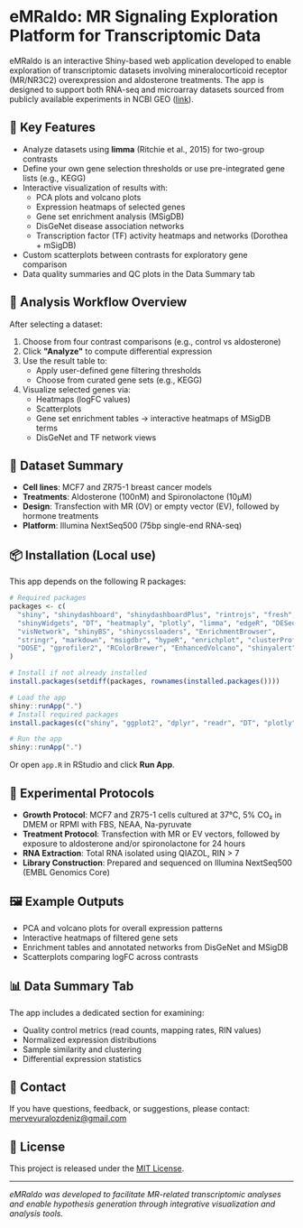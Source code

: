 # eMRaldo: MR Signaling Exploration Platform for Transcriptomic Data

eMRaldo is an interactive Shiny-based web application developed to enable exploration of transcriptomic datasets involving mineralocorticoid receptor (MR/NR3C2) overexpression and aldosterone treatments. The app is designed to support both RNA-seq and microarray datasets sourced from publicly available experiments in NCBI GEO ([link](https://www.ncbi.nlm.nih.gov/geo/)).

## 🔬 Key Features

- Analyze datasets using **limma** (Ritchie et al., 2015) for two-group contrasts
- Define your own gene selection thresholds or use pre-integrated gene lists (e.g., KEGG)
- Interactive visualization of results with:
  - PCA plots and volcano plots
  - Expression heatmaps of selected genes
  - Gene set enrichment analysis (MSigDB)
  - DisGeNet disease association networks
  - Transcription factor (TF) activity heatmaps and networks (Dorothea + mSigDB)
- Custom scatterplots between contrasts for exploratory gene comparison
- Data quality summaries and QC plots in the Data Summary tab

## 🧪 Analysis Workflow Overview

After selecting a dataset:
1. Choose from four contrast comparisons (e.g., control vs aldosterone)
2. Click **"Analyze"** to compute differential expression
3. Use the result table to:
   - Apply user-defined gene filtering thresholds
   - Choose from curated gene sets (e.g., KEGG)
4. Visualize selected genes via:
   - Heatmaps (logFC values)
   - Scatterplots
   - Gene set enrichment tables → interactive heatmaps of MSigDB terms
   - DisGeNet and TF network views


## 📂 Dataset Summary

- **Cell lines**: MCF7 and ZR75-1 breast cancer models
- **Treatments**: Aldosterone (100nM) and Spironolactone (10µM)
- **Design**: Transfection with MR (OV) or empty vector (EV), followed by hormone treatments
- **Platform**: Illumina NextSeq500 (75bp single-end RNA-seq)

## 📦 Installation (Local use)

This app depends on the following R packages:

```r
# Required packages
packages <- c(
  "shiny", "shinydashboard", "shinydashboardPlus", "rintrojs", "fresh",
  "shinyWidgets", "DT", "heatmaply", "plotly", "limma", "edgeR", "DESeq2",
  "visNetwork", "shinyBS", "shinycssloaders", "EnrichmentBrowser",
  "stringr", "markdown", "msigdbr", "hypeR", "enrichplot", "clusterProfiler",
  "DOSE", "gprofiler2", "RColorBrewer", "EnhancedVolcano", "shinyalert"
)

# Install if not already installed
install.packages(setdiff(packages, rownames(installed.packages())))

# Load the app
shiny::runApp(".")
# Install required packages
install.packages(c("shiny", "ggplot2", "dplyr", "readr", "DT", "plotly"))

# Run the app
shiny::runApp(".")
```
Or open `app.R` in RStudio and click **Run App**.

## 🧬 Experimental Protocols

- **Growth Protocol**: MCF7 and ZR75-1 cells cultured at 37°C, 5% CO₂ in DMEM or RPMI with FBS, NEAA, Na-pyruvate
- **Treatment Protocol**: Transfection with MR or EV vectors, followed by exposure to aldosterone and/or spironolactone for 24 hours
- **RNA Extraction**: Total RNA isolated using QIAZOL, RIN > 7
- **Library Construction**: Prepared and sequenced on Illumina NextSeq500 (EMBL Genomics Core)

## 🖼️ Example Outputs

- PCA and volcano plots for overall expression patterns
- Interactive heatmaps of filtered gene sets
- Enrichment tables and annotated networks from DisGeNet and MSigDB
- Scatterplots comparing logFC across contrasts

## 📊 Data Summary Tab

The app includes a dedicated section for examining:
- Quality control metrics (read counts, mapping rates, RIN values)
- Normalized expression distributions
- Sample similarity and clustering
- Differential expression statistics

## 📨 Contact

If you have questions, feedback, or suggestions, please contact:  
[mervevuralozdeniz@gmail.com](mailto:mervevuralozdeniz@gmail.com)

## 📄 License

This project is released under the [MIT License](LICENSE).

---

*eMRaldo was developed to facilitate MR-related transcriptomic analyses and enable hypothesis generation through integrative visualization and analysis tools.*

